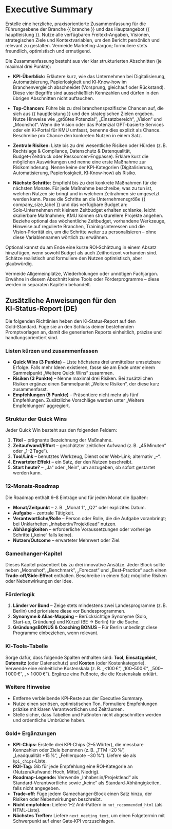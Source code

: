 # Executive Summary

Erstelle eine herzliche, praxisorientierte Zusammenfassung für die Führungsebene der Branche {{ branche }} und das Hauptangebot {{ hauptleistung }}. Nutze alle verfügbaren Freitext‑Angaben, Visionen, strategischen Ziele und Kontextvariablen, um den Bericht persönlich und relevant zu gestalten. Vermeide Marketing‑Jargon; formuliere stets freundlich, optimistisch und ermutigend.

Die Zusammenfassung besteht aus vier klar strukturierten Abschnitten (je maximal drei Punkte):

* **KPI‑Überblick:** Erläutere kurz, wie das Unternehmen bei Digitalisierung, Automatisierung, Papierlosigkeit und KI‑Know‑how im Branchenvergleich abschneidet (Vorsprung, gleichauf oder Rückstand). Diese vier Begriffe sind ausschließlich Kennzahlen und dürfen in den übrigen Abschnitten nicht auftauchen.

* **Top‑Chancen:** Führe bis zu drei branchenspezifische Chancen auf, die sich aus {{ hauptleistung }} und den strategischen Zielen ergeben. Nutze Hinweise wie „größtes Potenzial“, „Einsatzbereich“, „Vision“ und „Moonshot“. Wenn die Vision oder das Potenzial GPT‑basierte Services oder ein KI‑Portal für KMU umfasst, benenne dies explizit als Chance. Beschreibe pro Chance den konkreten Nutzen in einem Satz.

* **Zentrale Risiken:** Liste bis zu drei wesentliche Risiken oder Hürden (z. B. Rechtslage & Compliance, Datenschutz & Datenqualität, Budget‑/Zeitdruck oder Ressourcen‑Engpässe). Erkläre kurz die möglichen Auswirkungen und nenne eine erste Maßnahme zur Risikominderung. Nenne keine der KPI‑Kategorien (Digitalisierung, Automatisierung, Papierlosigkeit, KI‑Know‑how) als Risiko.

* **Nächste Schritte:** Empfiehl bis zu drei konkrete Maßnahmen für die nächsten Monate. Für jede Maßnahme beschreibe, was zu tun ist, welchen Nutzen sie bringt und in welchem Zeitrahmen sie umgesetzt werden kann. Passe die Schritte an die Unternehmensgröße {{ company_size_label }} und das verfügbare Budget an: Solo‑Unternehmen mit kleinem Zeitbudget erhalten schlanke, leicht skalierbare Maßnahmen; KMU können strukturellere Projekte angehen. Beziehe optional das wöchentliche Zeitbudget, vorhandene Werkzeuge, Hinweise auf regulierte Branchen, Trainingsinteressen und die Vision‑Priorität ein, um die Schritte weiter zu personalisieren – ohne diese Variablennamen wörtlich zu erwähnen.

Optional kannst du am Ende eine kurze ROI‑Schätzung in einem Absatz hinzufügen, wenn sowohl Budget als auch Zeithorizont vorhanden sind. Schätze realistisch und formuliere den Nutzen optimistisch, aber glaubwürdig.

Vermeide Allgemeinplätze, Wiederholungen oder unnötigen Fachjargon. Erwähne in diesem Abschnitt keine Tools oder Förderprogramme – diese werden in separaten Kapiteln behandelt.

## Zusätzliche Anweisungen für den KI‑Status‑Report (DE)

Die folgenden Richtlinien heben den KI‑Status‑Report auf den Gold‑Standard. Füge sie an den Schluss deiner bestehenden Promptvorlagen an, damit die generierten Reports einheitlich, präzise und handlungsorientiert sind.

### Listen kürzen und zusammenfassen

* **Quick Wins (3 Punkte)** – Liste höchstens drei unmittelbar umsetzbare Erfolge. Falls mehr Ideen existieren, fasse sie am Ende unter einem Sammelpunkt „Weitere Quick Wins“ zusammen. 
* **Risiken (3 Punkte)** – Nenne maximal drei Risiken. Bei zusätzlichen Risiken ergänze einen Sammelpunkt „Weitere Risiken“, der diese kurz zusammenfasst. 
* **Empfehlungen (5 Punkte)** – Präsentiere nicht mehr als fünf Empfehlungen. Zusätzliche Vorschläge werden unter „Weitere Empfehlungen“ aggregiert.

### Struktur der Quick Wins

Jeder Quick Win besteht aus den folgenden Feldern:

1. **Titel** – prägnante Bezeichnung der Maßnahme.
2. **Zeitaufwand/Effort** – geschätzter zeitlicher Aufwand (z. B. „45 Minuten“ oder „1–2 Tage“).
3. **Tool/Link** – benutztes Werkzeug, Dienst oder Web‑Link; alternativ „–“.
4. **Erwarteter Effekt** – ein Satz, der den Nutzen beschreibt.
5. **Start heute?** – „Ja“ oder „Nein“, um anzugeben, ob sofort gestartet werden kann.

### 12‑Monats‑Roadmap

Die Roadmap enthält 6–8 Einträge und für jeden Monat die Spalten:

* **Monat/Zeitpunkt** – z. B. „Monat 1“, „Q2“ oder explizites Datum.
* **Aufgabe** – zentrale Tätigkeit.
* **Verantwortliche/Rolle** – Person oder Rolle, die die Aufgabe voranbringt; bei Unklarheiten „Inhaber:in/Projektlead“ nutzen.
* **Abhängigkeiten** – erforderliche Voraussetzungen oder vorherige Schritte („keine“ falls keine).
* **Nutzen/Outcome** – erwarteter Mehrwert oder Ziel.

### Gamechanger‑Kapitel

Dieses Kapitel präsentiert bis zu drei innovative Ansätze. Jeder Block sollte neben „Moonshot“, „Benchmark“, „Forecast“ und „Best‑Practice“ auch einen **Trade‑off/Side‑Effect** enthalten. Beschreibe in einem Satz mögliche Risiken oder Nebenwirkungen der Idee.

### Förderlogik

1. **Länder vor Bund** – Zeige stets mindestens zwei Landesprogramme (z. B. Berlin) und priorisiere diese vor Bundesprogrammen.
2. **Synonyme & Alias-Mapping** – Berücksichtige Synonyme (Solo, Start‑up, Gründung) und Kürzel (BE → Berlin) für die Suche.
3. **GründungsBONUS & Coaching BONUS** – Für Berlin unbedingt diese Programme einbeziehen, wenn relevant.

### KI‑Tools‑Tabelle

Sorge dafür, dass folgende Spalten enthalten sind: **Tool**, **Einsatzgebiet**, **Datensitz** (oder Datenschutz) und **Kosten** (oder Kostenkategorie). Verwende eine einheitliche Kostenskala (z. B. „&lt;100 €“, „100–500 €“, „500–1 000 €“, „> 1 000 €“). Ergänze eine Fußnote, die die Kostenskala erklärt.

### Weitere Hinweise

* Entferne verbleibende KPI‑Reste aus der Executive Summary.
* Nutze einen seriösen, optimistischen Ton. Formuliere Empfehlungen präzise mit klaren Verantwortlichen und Zeiträumen.
* Stelle sicher, dass Tabellen und Fußnoten nicht abgeschnitten werden und ordentliche Umbrüche haben.

### Gold+ Ergänzungen

* **KPI‑Chips:** Erstelle drei KPI‑Chips (2–5 Wörter), die messbare Kennzahlen oder Ziele benennen (z. B. „TTM −20 %“, „Leadqualität +15 %“, „Fehlerquote −30 %“). Liefere sie als `kpi_chips`‑Liste.
* **ROI‑Tag:** Gib für jede Empfehlung eine ROI‑Kategorie an (Nutzen/Aufwand: Hoch, Mittel, Niedrig).
* **Roadmap‑Legende:** Verwende „Inhaber:in/Projektlead“ als Standard‑Verantwortliche sowie „keine“ als Standard‑Abhängigkeiten, falls nicht angegeben.
* **Trade‑off:** Füge jedem Gamechanger‑Block einen Satz hinzu, der Risiken oder Nebenwirkungen beschreibt.
* **Nicht empfohlen:** Liefere 1–2 Anti‑Pattern in `not_recommended_html` (als HTML‑Liste).
* **Nächstes Treffen:** Liefere `next_meeting_text`, um einen Folgetermin mit Schwerpunkt auf einer Gate‑KPI vorzuschlagen.
